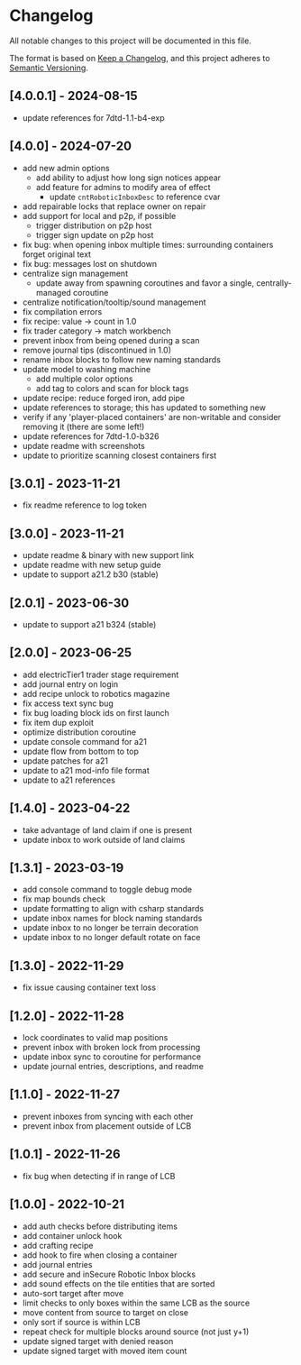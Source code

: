 # Changelog

All notable changes to this project will be documented in this file.

The format is based on [Keep a Changelog](https://keepachangelog.com/en/1.0.0/),
and this project adheres to [Semantic Versioning](https://semver.org/spec/v2.0.0.html).

## [4.0.0.1] - 2024-08-15

- update references for 7dtd-1.1-b4-exp

## [4.0.0] - 2024-07-20

- add new admin options
  - add ability to adjust how long sign notices appear
  - add feature for admins to modify area of effect
    - update `cntRoboticInboxDesc` to reference cvar
- add repairable locks that replace owner on repair
- add support for local and p2p, if possible
  - trigger distribution on p2p host
  - trigger sign update on p2p host
- fix bug: when opening inbox multiple times: surrounding containers forget original text
- fix bug: messages lost on shutdown
- centralize sign management
  - update away from spawning coroutines and favor a single, centrally-managed coroutine
- centralize notification/tooltip/sound management
- fix compilation errors
- fix recipe: value -> count in 1.0
- fix trader category -> match workbench
- prevent inbox from being opened during a scan
- remove journal tips (discontinued in 1.0)
- rename inbox blocks to follow new naming standards
- update model to washing machine
  - add multiple color options
  - add tag to colors and scan for block tags
- update recipe: reduce forged iron, add pipe
- update references to storage; this has updated to something new
- verify if any 'player-placed containers' are non-writable and consider removing it (there are some left!)
- update references for 7dtd-1.0-b326
- update readme with screenshots
- update to prioritize scanning closest containers first

## [3.0.1] - 2023-11-21

- fix readme reference to log token

## [3.0.0] - 2023-11-21

- update readme & binary with new support link
- update readme with new setup guide
- update to support a21.2 b30 (stable)

## [2.0.1] - 2023-06-30

- update to support a21 b324 (stable)

## [2.0.0] - 2023-06-25

- add electricTier1 trader stage requirement
- add journal entry on login
- add recipe unlock to robotics magazine
- fix access text sync bug
- fix bug loading block ids on first launch
- fix item dup exploit
- optimize distribution coroutine
- update console command for a21
- update flow from bottom to top
- update patches for a21
- update to a21 mod-info file format
- update to a21 references

## [1.4.0] - 2023-04-22

- take advantage of land claim if one is present
- update inbox to work outside of land claims

## [1.3.1] - 2023-03-19

- add console command to toggle debug mode
- fix map bounds check
- update formatting to align with csharp standards
- update inbox names for block naming standards
- update inbox to no longer be terrain decoration
- update inbox to no longer default rotate on face

## [1.3.0] - 2022-11-29

- fix issue causing container text loss

## [1.2.0] - 2022-11-28

- lock coordinates to valid map positions
- prevent inbox with broken lock from processing
- update inbox sync to coroutine for performance
- update journal entries, descriptions, and readme

## [1.1.0] - 2022-11-27

- prevent inboxes from syncing with each other
- prevent inbox from placement outside of LCB

## [1.0.1] - 2022-11-26

- fix bug when detecting if in range of LCB

## [1.0.0] - 2022-10-21

- add auth checks before distributing items
- add container unlock hook
- add crafting recipe
- add hook to fire when closing a container
- add journal entries
- add secure and inSecure Robotic Inbox blocks
- add sound effects on the tile entities that are sorted
- auto-sort target after move
- limit checks to only boxes within the same LCB as the source
- move content from source to target on close
- only sort if source is within LCB
- repeat check for multiple blocks around source (not just y+1)
- update signed target with denied reason
- update signed target with moved item count
